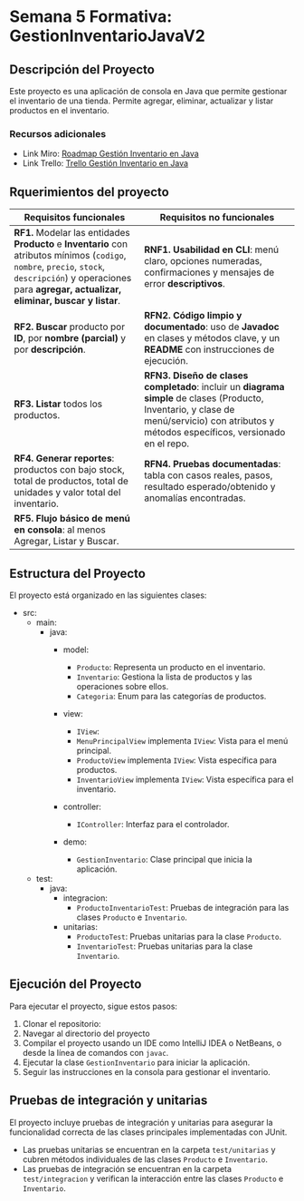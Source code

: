 # Semana 5 Formativa: GestionInventarioJavaV2

## Descripción del Proyecto

Este proyecto es una aplicación de consola en Java que permite gestionar el inventario de una tienda.
Permite agregar, eliminar, actualizar y listar productos en el inventario.

### Recursos adicionales

- Link Miro: [Roadmap Gestión Inventario en Java](https://miro.com/app/board/uXjVJIIgWos=/?share_link_id=56281502077 )
- Link Trello: [Trello Gestión Inventario en Java](https://trello.com/b/KFmbDkwP)

## Rquerimientos del proyecto

| Requisitos funcionales                                                                                                                                                                              | Requisitos no funcionales                                                                                                                                                              |
| --------------------------------------------------------------------------------------------------------------------------------------------------------------------------------------------------- | -------------------------------------------------------------------------------------------------------------------------------------------------------------------------------------- |
| **RF1.** Modelar las entidades **Producto** e **Inventario** con atributos mínimos (`codigo`, `nombre`, `precio`, `stock`, `descripción`) y operaciones para **agregar, actualizar, eliminar, buscar y listar**. | **RNF1.** **Usabilidad en CLI**: menú claro, opciones numeradas, confirmaciones y mensajes de error **descriptivos**.                                                                            |
| **RF2.** **Buscar** producto por **ID**, por **nombre (parcial)** y por **descripción**.                                                                                                                     | **RFN2.** **Código limpio y documentado**: uso de **Javadoc** en clases y métodos clave, y un **README** con instrucciones de ejecución.                                                         |
| **RF3.** **Listar** todos los productos.                                                                                                                                                                     | **RFN3.** **Diseño de clases completado**: incluir un **diagrama simple** de clases (Producto, Inventario, y clase de menú/servicio) con atributos y métodos específicos, versionado en el repo. |
| **RF4.** **Generar reportes**: productos con bajo stock, total de productos, total de unidades y valor total del inventario.                                                                                 | **RFN4.** **Pruebas documentadas**: tabla con casos reales, pasos, resultado esperado/obtenido y anomalías encontradas.                                                                          |
| **RF5.** **Flujo básico de menú en consola**: al menos Agregar, Listar y Buscar.                                                                                                                             |                                                                                                                                                                                        |

## Estructura del Proyecto

El proyecto está organizado en las siguientes clases:

- src:
  - main:
    - java:
      - model:
        - `Producto`: Representa un producto en el inventario.
        - `Inventario`: Gestiona la lista de productos y las operaciones sobre ellos.
        - `Categoria`: Enum para las categorías de productos.

      - view:
        - `IView`:
        - `MenuPrincipalView` implementa `IView`: Vista para el menú principal.
        - `ProductoView` implementa `IView`: Vista específica para productos.
        - `InventarioView` implementa `IView`: Vista específica para el inventario.

      - controller:
        - `IController`: Interfaz para el controlador.

      - demo:
        - `GestionInventario`: Clase principal que inicia la aplicación.
  - test:
    - java:
      - integracion:
        - `ProductoInventarioTest`: Pruebas de integración para las clases `Producto` e `Inventario`.
      - unitarias:
        - `ProductoTest`: Pruebas unitarias para la clase `Producto`.
        - `InventarioTest`: Pruebas unitarias para la clase `Inventario`.

## Ejecución del Proyecto

Para ejecutar el proyecto, sigue estos pasos:

1. Clonar el repositorio:
2. Navegar al directorio del proyecto
3. Compilar el proyecto usando un IDE como IntelliJ IDEA o NetBeans, o desde la línea de comandos con `javac`.
4. Ejecutar la clase `GestionInventario` para iniciar la aplicación.
5. Seguir las instrucciones en la consola para gestionar el inventario.

## Pruebas de integración y unitarias

El proyecto incluye pruebas de integración y unitarias para asegurar la funcionalidad correcta de las clases principales
implementadas con JUnit.

- Las pruebas unitarias se encuentran en la carpeta `test/unitarias` y cubren métodos individuales de las clases `Producto` e `Inventario`.
- Las pruebas de integración se encuentran en la carpeta `test/integracion` y verifican la interacción entre las clases `Producto` e `Inventario`.
